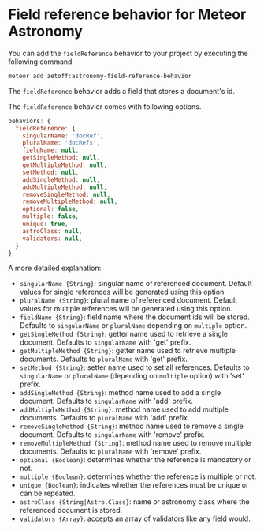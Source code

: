 # Field reference behavior for Meteor Astronomy

You can add the `fieldReference` behavior to your project by executing the following command.

```sh
meteor add zetoff:astronomy-field-reference-behavior
```

The `fieldReference` behavior adds a field that stores a document's id.

The `fieldReference` behavior comes with following options.

```js
behaviors: {
  fieldReference: {
    singularName: 'docRef',
    pluralName: 'docRefs',
    fieldName: null,
    getSingleMethod: null,
    getMultipleMethod: null,
    setMethod: null,
    addSingleMethod: null,
    addMultipleMethod: null,
    removeSingleMethod: null,
    removeMultipleMethod: null,
    optional: false,
    multiple: false,
    unique: true,
    astroClass: null,
    validators: null,
  }
}
```
A more detailed explanation:

- ```singularName {String}```: singular name of referenced document. Default values for single references will be generated using this option.
- ```pluralName {String}```: plural name of referenced document.  Default values for multiple references will be generated using this option.
- ```fieldName {String}```: field name where the document ids will be stored. Defaults to ```singularName``` or ```pluralName``` depending on ```multiple``` option.
- ```getSingleMethod {String}```: getter name used to retrieve a single document. Defaults to ```singularName``` with 'get' prefix.
- ```getMultipleMethod {String}```: getter name used to retrieve multiple documents. Defaults to ```pluralName``` with 'get' prefix.
- ```setMethod {String}```: setter name used to set all references. Defaults to ```singularName``` or ```pluralName``` (depending on ```multiple``` option) with 'set' prefix.
- ```addSingleMethod {String}```: method name used to add a single document. Defaults to ```singularName``` with 'add' prefix.
- ```addMultipleMethod {String}```: method name used to add multiple documents. Defaults to ```pluralName``` with 'add' prefix.
- ```removeSingleMethod {String}```: method name used to remove a single document. Defaults to ```singularName``` with 'remove' prefix.
- ```removeMultipleMethod {String}```: method name used to remove multiple documents. Defaults to ```pluralName``` with 'remove' prefix.
- ```optional {Boolean}```: determines whether the reference is mandatory or not.
- ```multiple {Boolean}```: determines whether the reference is multiple or not.
- ```unique {Boolean}```: indicates whether the references must be unique or can be repeated.
- ```astroClass {String|Astro.Class}```: name or astronomy class where the referenced document is stored.
- ```validators {Array}```: accepts an array of validators like any field would.
